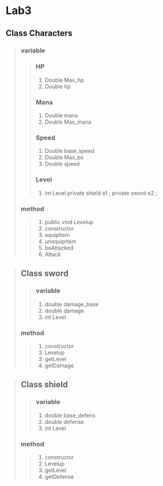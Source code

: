 # Lab3
## Class Characters
> ### variable
> > ### HP
> > 1. Double Max_hp 
> > 2. Double hp 
> > ### Mana
> > 1. Double mana
> > 2. Double Max_mana
> > ### Speed
> > 1. Double base_speed
> > 2. Double Max_bs
> > 3. Double speed
> > ### Level
> > 1. int Level
>   private shield e1 ;
>   private sword e2 ;
> ### method
> > 1. public void Levelup
> > 2. constructor
> > 3. equipItem
> > 4. unequipItem
> > 5. beAttacked
> > 6. Attack


> ## Class sword 
> > ### variable
> > 1. double damage_base 
> > 2. double damage
> > 3. int Level
> ### method
> > 1. constructor
> > 2. Levelup
> > 3. getLevel
> > 4. getDamage

> ## Class shield 
> > ### variable
> > 1. double base_defens
> > 2. double defense
> > 3. int Level
> ### method
> > 1. constructor
> > 2. Levelup
> > 3. getLevel
> > 4. getDefense